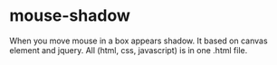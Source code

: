# mouse-shadow
When you move mouse in a box appears shadow.
It based on canvas element and jquery.
All (html, css, javascript) is in one .html file.
